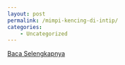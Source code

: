 ```yaml
---
layout: post
permalink: /mimpi-kencing-di-intip/
categories:
    - Uncategorized
---
```


[Baca Selengkapnya](/04)